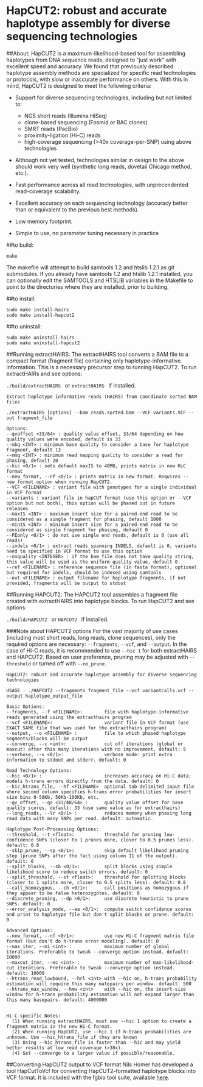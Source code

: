 HapCUT2: robust and accurate haplotype assembly for diverse sequencing technologies
======

##About:
HapCUT2 is a maximum-likelihood-based tool for assembling haplotypes from DNA sequence reads, designed to "just work" with excellent speed and accuracy.
We found that previously described haplotype assembly methods are specialized for specific read technologies or protocols, with slow or inaccurate performance on others. With this in mind, HapCUT2 is designed to meet the following criteria:
- Support for diverse sequencing technologies, including but not limited to:
    * NGS short reads (Illumina HiSeq)
    * clone-based sequencing (Fosmid or BAC clones)
    * SMRT reads (PacBio)
    * proximity-ligation (Hi-C) reads
    * high-coverage sequencing (>40x coverage-per-SNP) using above technologies
    
- Although not yet tested, technologies similar in design to the above should work very well (synthetic long reads, dovetail Chicago method, etc.).
- Fast performance across all read technologies, with unprecendented read-coverage scalability.
- Excellent accuracy on each sequencing technology (accuracy better than or equivalent to the previous best methods).
- Low memory footprint.
- Simple to use, no parameter tuning necessary in practice

##to build:

 ```make ```
 
The makefile will attempt to build samtools 1.2 and htslib 1.2.1 as git submodules. 
If you already have samtools 1.2 and htslib 1.2.1 installed, you can optionally edit the SAMTOOLS and HTSLIB variables in the Makefile to point to the directories where they are installed, prior to building.

##to install:

```
sudo make install-hairs
sudo make install-hapcut2
```

##to uninstall:

```
sudo make uninstall-hairs
sudo make uninstall-hapcut2
```

##Running extractHAIRS:
The extractHAIRS tool converts a BAM file to a compact format (fragment file) containing only haplotype-informative information. This is a necessary precursor step to running HapCUT2. To run extractHAIRs and see options:

 ```./build/extractHAIRS ``` or  ```extractHAIRS ``` if installed.

```
Extract haplotype informative reads (HAIRS) from coordinate sorted BAM files 

./extractHAIRS [options] --bam reads.sorted.bam --VCF variants.VCF --out fragment_file 

Options:
--qvoffset <33/64> : quality value offset, 33/64 depending on how quality values were encoded, default is 33 
--mbq <INT> : minimum base quality to consider a base for haplotype fragment, default 13
--mmq <INT> : minimum read mapping quality to consider a read for phasing, default 20
--hic <0/1> : sets default maxIS to 40MB, prints matrix in new HiC format
--new_format, --nf <0/1> : prints matrix in new format. Requires --new_format option when running HapCUT2.
--VCF <FILENAME> : variant file with genotypes for a single individual in VCF format
--variants : variant file in hapCUT format (use this option or --VCF option but not both), this option will be phased out in future releases
--maxIS <INT> : maximum insert size for a paired-end read to be considered as a single fragment for phasing, default 1000
--minIS <INT> : minimum insert size for a paired-end read to be considered as single fragment for phasing, default 0
--PEonly <0/1> : do not use single end reads, default is 0 (use all reads)
--indels <0/1> : extract reads spanning INDELS, default is 0, variants need to specified in VCF format to use this option
--noquality <INTEGER> : if the bam file does not have quality string, this value will be used as the uniform quality value, default 0 
--ref <FILENAME> : reference sequence file (in fasta format), optional but required for indels, should be indexed using samtools
--out <FILENAME> : output filename for haplotype fragments, if not provided, fragments will be output to stdout
```

##Running HAPCUT2:
The HAPCUT2 tool assembles a fragment file created with extractHAIRS into haplotype blocks. To run HapCUT2 and see options:

 ```./build/HAPCUT2 ``` or  ```HAPCUT2 ``` if installed.

###Note about HAPCUT2 options
For the vast majority of use cases (including most short reads, long reads, clone sequences), only the required options are necessary: ```--fragments```, ```--vcf```, and ```--output```.
In the case of Hi-C reads, it is recommended to use ```--hic 1``` for both extractHAIRS and HAPCUT2.
Based on user preference, pruning may be adjusted with ```--threshold``` or turned off with ```--no_prune```.

```
HapCUT2: robust and accurate haplotype assembly for diverse sequencing technologies

USAGE : ./HAPCUT2 --fragments fragment_file --vcf variantcalls.vcf --output haplotype_output_file

Basic Options:
--fragments, --f <FILENAME>:        file with haplotype-informative reads generated using the extracthairs program
--vcf <FILENAME>:                   variant file in VCF format (use EXACT SAME file that was used for the extracthairs program)
--output, --o <FILENAME> :          file to which phased haplotype segments/blocks will be output
--converge, --c <int>:              cut off iterations (global or maxcut) after this many iterations with no improvement. default: 5
--verbose, --v <0/1>:               verbose mode: print extra information to stdout and stderr. default: 0

Read Technology Options:
--hic <0/1> :                       increases accuracy on Hi-C data; models h-trans errors directly from the data. default: 0
--hic_htrans_file, --hf <FILENAME>  optional tab-delimited input file where second column specifies h-trans error probabilities for insert size bins 0-50Kb, 50Kb-100Kb, etc.
--qv_offset, --qo <33/48/64> :      quality value offset for base quality scores, default: 33 (use same value as for extracthairs)
--long_reads, --lr <0/1> :          reduces memory when phasing long read data with many SNPs per read. default: automatic.

Haplotype Post-Processing Options:
--threshold, --t <float>:           threshold for pruning low-confidence SNPs (closer to 1 prunes more, closer to 0.5 prunes less). default: 0.8
--skip_prune, --sp <0/1>:           skip default likelihood pruning step (prune SNPs after the fact using column 11 of the output). default: 0
--split_blocks, --sb <0/1>:         split blocks using simple likelihood score to reduce switch errors. default: 0
--split_threshold, --st <float>:    threshold for splitting blocks (closer to 1 splits more, closer to 0.5 splits less). default: 0.8
--call_homozygous, --ch <0/1>:      call positions as homozygous if they appear to be false heterozygotes. default: 0
--discrete_pruning, --dp <0/1>:     use discrete heuristic to prune SNPs. default: 0
--error_analysis_mode, --ea <0/1>:  compute switch confidence scores and print to haplotype file but don't split blocks or prune. default: 0

Advanced Options:
--new_format, --nf <0/1>:           use new Hi-C fragment matrix file format (but don't do h-trans error modeling). default: 0
--max_iter, --mi <int> :            maximum number of global iterations. Preferable to tweak --converge option instead. default: 10000
--maxcut_iter, --mc <int> :         maximum number of max-likelihood-cut iterations. Preferable to tweak --converge option instead. default: 10000
--htrans_read_lowbound, --hrl <int> with --hic on, h-trans probability estimation will require this many matepairs per window. default: 500
--htrans_max_window, --hmw <int>    with --hic on, the insert-size window for h-trans probability estimation will not expand larger than this many basepairs. default: 4000000


Hi-C-specific Notes:
  (1) When running extractHAIRS, must use --hic 1 option to create a fragment matrix in the new Hi-C format.
  (2) When running HapCUT2, use --hic 1 if h-trans probabilities are unknown. Use --hic_htrans_file if they are known
  (3) Using --hic_htrans_file is faster than --hic and may yield better results at low read coverage (>30x).
  (4) Set --converge to a larger value if possible/reasonable.
```

##Converting HapCUT2 output to VCF format
Nils Homer has developed a tool HapCutToVcf for converting HapCUT2-formatted haplotype blocks into VCF format. It is included with the fgbio tool suite, available [here](https://github.com/fulcrumgenomics/fgbio).

